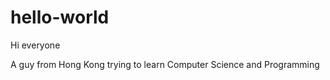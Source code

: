 # hello-world
 Hi everyone 
<p>A guy from Hong Kong trying to learn Computer Science and Programming
